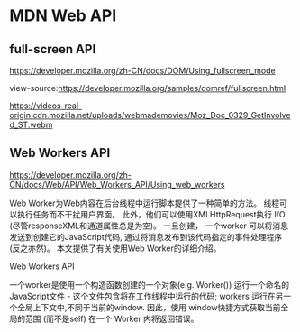 # MDN Web API



## full-screen API

https://developer.mozilla.org/zh-CN/docs/DOM/Using_fullscreen_mode


view-source:https://developer.mozilla.org/samples/domref/fullscreen.html


https://videos-real-origin.cdn.mozilla.net/uploads/webmademovies/Moz_Doc_0329_GetInvolved_ST.webm




## Web Workers API



https://developer.mozilla.org/zh-CN/docs/Web/API/Web_Workers_API/Using_web_workers


Web Worker为Web内容在后台线程中运行脚本提供了一种简单的方法。
线程可以执行任务而不干扰用户界面。
此外，他们可以使用XMLHttpRequest执行 I/O  (尽管responseXML和通道属性总是为空)。
一旦创建， 一个worker 可以将消息发送到创建它的JavaScript代码, 通过将消息发布到该代码指定的事件处理程序 (反之亦然)。
本文提供了有关使用Web Worker的详细介绍。

Web Workers API

一个worker是使用一个构造函数创建的一个对象(e.g. Worker()) 运行一个命名的JavaScript文件 - 这个文件包含将在工作线程中运行的代码;
workers 运行在另一个全局上下文中,不同于当前的window.
因此，使用 window快捷方式获取当前全局的范围 (而不是self) 在一个 Worker 内将返回错误。



































